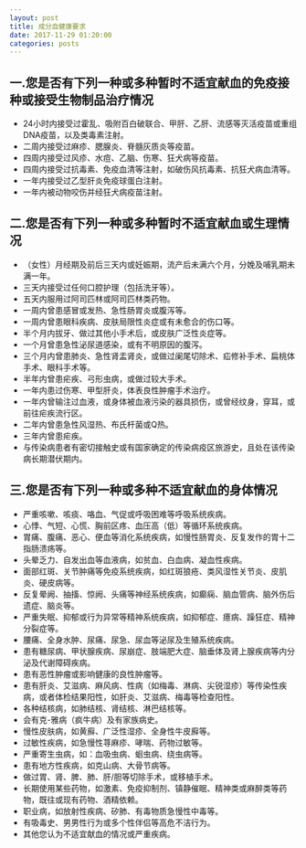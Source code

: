 ```yaml
---
layout: post
title: 成分血健康要求
date: 2017-11-29 01:20:00
categories: posts
---
```


## 一.您是否有下列一种或多种暂时不适宜献血的免疫接种或接受生物制品治疗情况
* 24小时内接受过霍乱、吸附百白破联合、甲肝、乙肝、流感等灭活疫苗或重组DNA疫苗，以及类毒素注射。
* 二周内接受过麻疹、腮腺炎、脊髓灰质炎等疫苗。
* 四周内接受过风疹、水痘、乙脑、伤寒、狂犬病等疫苗。
* 四周内接受过抗毒素、免疫血清等注射，如破伤风抗毒素、抗狂犬病血清等。
* 一年内接受过乙型肝炎免疫球蛋白注射。
* 一年内被动物咬伤并经狂犬病疫苗注射。
 
## 二.您是否有下列一种或多种暂时不适宜献血或生理情况
* （女性）月经期及前后三天内或妊娠期，流产后未满六个月，分娩及哺乳期未满一年。
* 三天内接受过任何口腔护理（包括洗牙等）。
* 五天内服用过阿司匹林或阿司匹林类药物。
* 一周内曾患感冒或发热、急性肠胃炎或腹泻等。
* 一周内曾患眼科疾病、皮肤局限性炎症或有未愈合的伤口等。
* 半个月内拔牙、做过其他小手术后，或皮肤广泛性炎症等。
* 一个月曾患急性泌尿道感染，或有不明原因的腹泻。
* 三个月内曾患肺炎、急性肾盂肾炎，或做过阑尾切除术、疝修补手术、扁桃体手术、眼科手术等。
* 半年内曾患疟疾、弓形虫病，或做过较大手术。
* 一年内患过伤寒、甲型肝炎，体表良性肿瘤手术治疗。
* 一年内曾输注过血液，或身体被血液污染的器具损伤，或曾经纹身，穿耳，或前往疟疾流行区。
* 二年内曾患急性风湿热、布氏杆菌或Q热。
* 三年内曾患疟疾。
* 与传染病患者有密切接触史或有国家确定的传染病疫区旅游史，且处在该传染病长期潜伏期内。
 
## 三.您是否有下列一种或多种不适宜献血的身体情况
* 严重咳嗽、咳痰、咯血、气促或呼吸困难等呼吸系统疾病。
* 心悸、气短、心慌、胸前区疼、血压高（低）等循环系统疾病。
* 胃痛、腹痛、恶心、便血等消化系统疾病，如慢性肠胃炎、反复发作的胃十二指肠溃疡等。
* 头晕乏力、自发出血等血液病，如贫血、白血病、凝血性疾病。
* 面部红斑、关节肿痛等免疫系统疾病，如红斑狼疮、类风湿性关节炎、皮肌炎、硬皮病等。
* 反复晕阙、抽搐、惊阙、头痛等神经系统疾病，如癫痫、脑血管病、脑外伤后遗症、脑炎等。
* 严重失眠、抑郁或行为异常等精神系统疾病，如抑郁症、癔病、躁狂症、精神分裂症等。
* 腰痛、全身水肿、尿痛、尿急、尿血等泌尿及生殖系统疾病。
* 患有糖尿病、甲状腺疾病、尿崩症、肢端肥大症、脑垂体及肾上腺疾病等内分泌及代谢障碍疾病。
* 患有恶性肿瘤或影响健康的良性肿瘤等。
* 患有肝炎、艾滋病、麻风病、性病（如梅毒、淋病、尖锐湿疹）等传染性疾病，或者体检结果阳性，如肝炎、艾滋病、梅毒等检查阳性。
* 各种结核病，如肺结核、肾结核、淋巴结核等。
* 会有克-雅病（疯牛病）及有家族病史。
* 慢性皮肤病，如黄廯、广泛性湿疹、全身性牛皮廯等。
* 过敏性疾病，如急慢性荨麻疹、哮喘、药物过敏等。
* 严重寄生虫病，如：血吸虫病、蛔虫病、绕虫病等。
* 患有地方性疾病，如克山病、大骨节病等。
* 做过胃、肾、脾、肺、肝/胆等切除手术，或移植手术。
* 长期使用某些药物，如激素、免疫抑制剂、镇静催眠、精神类或麻醉类等药物，既往或现有药物、酒精依赖。
* 职业病，如放射性疾病、矽肺、有毒物质急慢性中毒等。
* 有吸毒史、男男性行为或多个性伴侣等高危不洁行为。
* 其他您认为不适宜献血的情况或严重疾病。
